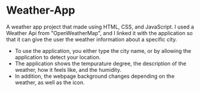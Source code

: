 # Weather-App
A weather app project that made using HTML, CSS, and JavaScript.
I used a Weather Api from "OpenWeatherMap", and I linked it with the application so that it can give the user the weather information about a specific city.

<ul>
  <li>To use the application, you either type the city name, or by allowing the application to detect your location.</li>
  <li>The application shows the tempurature degree, the description of the weather, how it feels like, and the humidity.</li>
  <li>In addition, the webpage background changes depending on the weather, as well as the icon.</li>  
</ul>
